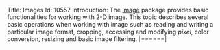 Title: Images
Id: 10557
Introduction:
The [image](https://golang.org/pkg/image/) package provides basic functionalities for working with 2-D image. This topic describes several basic operations when working with image such as reading and writing a particular image format, cropping, accessing and modifying *pixel*, color conversion, resizing and basic image filtering.
|======|
